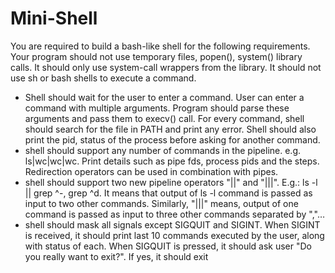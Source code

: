# Mini-Shell #

You are required to build a bash-like shell for the following requirements. Your program
should not use temporary files, popen(), system() library calls. It should only use system-call
wrappers from the library. It should not use sh or bash shells to execute a command.
* Shell should wait for the user to enter a command. User can enter a command with
multiple arguments. Program should parse these arguments and pass them to execv() call.
For every command, shell should search for the file in PATH and print any error. Shell
should also print the pid, status of the process before asking for another command.
* shell should support any number of commands in the pipeline. e.g. ls|wc|wc|wc. Print
details such as pipe fds, process pids and the steps. Redirection operators can be used in
combination with pipes.
* shell should support two new pipeline operators "||" and "|||". E.g.: ls -l || grep ^-,
grep ^d. It means that output of ls -l command is passed as input to two other
commands. Similarly, "|||" means, output of one command is passed as input to three
other commands separated by ","…
* shell should mask all signals except SIGQUIT and SIGINT. When SIGINT is received, it
should print last 10 commands executed by the user, along with status of each. When
SIGQUIT is pressed, it should ask user "Do you really want to exit?". If yes, it should exit
